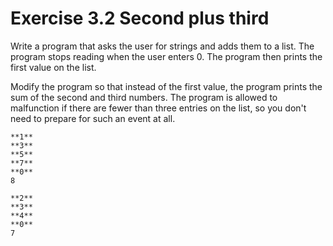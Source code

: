 # Exercise 3.2 Second plus third

Write a program that asks the user for strings and adds them to a list. The program stops reading when the user enters 0. The program then prints the first value on the list.

Modify the program so that instead of the first value, the program prints the sum of the second and third numbers. The program is allowed to malfunction if there are fewer than three entries on the list, so you don't need to prepare for such an event at all.

```plaintext
**1**
**3**
**5**
**7**
**0**
8
```

```plaintext
**2**
**3**
**4**
**0**
7
```
